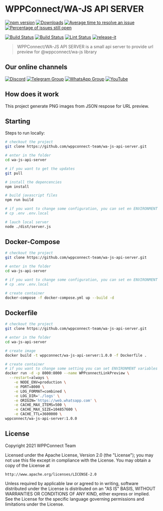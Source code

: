 # WPPConnect/WA-JS API SERVER

[![npm version](https://img.shields.io/npm/v/@wppconnect/wa-js-api-server.svg?color=green)](https://www.npmjs.com/package/@wppconnect/wa-js-api-server)
[![Downloads](https://img.shields.io/npm/dm/@wppconnect/wa-js-api-server.svg)](https://www.npmjs.com/package/@wppconnect/wa-js-api-server)
[![Average time to resolve an issue](https://isitmaintained.com/badge/resolution/wppconnect-team/wa-js.svg)](https://isitmaintained.com/project/wppconnect/wa-js 'Average time to resolve an issue')
[![Percentage of issues still open](https://isitmaintained.com/badge/open/wppconnect-team/wa-js.svg)](https://isitmaintained.com/project/wppconnect/wa-js 'Percentage of issues still open')

[![Build Status](https://img.shields.io/github/workflow/status/wppconnect-team/wa-js/build.svg)](https://github.com/wppconnect-team/wa-js/actions/workflows/build.yml)
[![Build Status](https://img.shields.io/github/workflow/status/wppconnect-team/wa-js/test.svg)](https://github.com/wppconnect-team/wa-js/actions/workflows/test.yml)
[![Lint Status](https://img.shields.io/github/workflow/status/wppconnect-team/wa-js/lint.svg?label=lint)](https://github.com/wppconnect-team/wa-js/actions/workflows/lint.yml)
[![release-it](https://img.shields.io/badge/%F0%9F%93%A6%F0%9F%9A%80-release--it-e10079.svg)](https://github.com/release-it/release-it)

> WPPConnect/WA-JS API SERVER is a small api server to provide url preview for @wppconnect/wa-js library

## Our online channels

[![Discord](https://img.shields.io/discord/844351092758413353?color=blueviolet&label=Discord&logo=discord&style=flat)](https://discord.gg/JU5JGGKGNG)
[![Telegram Group](https://img.shields.io/badge/Telegram-Group-32AFED?logo=telegram)](https://t.me/wppconnect)
[![WhatsApp Group](https://img.shields.io/badge/WhatsApp-Group-25D366?logo=whatsapp)](https://chat.whatsapp.com/C1ChjyShl5cA7KvmtecF3L)
[![YouTube](https://img.shields.io/youtube/channel/subscribers/UCD7J9LG08PmGQrF5IS7Yv9A?label=YouTube)](https://www.youtube.com/c/wppconnect)

## How does it work

This project generate PNG images from JSON respose for URL preview.

## Starting

Steps to run locally:

```bash
# checkout the project
git clone https://github.com/wppconnect-team/wa-js-api-server.git

# enter in the folder
cd wa-js-api-server

# if you want to get the updates
git pull

# install the depencencies
npm install

# build javascript files
npm run build

# if you want to change some configuration, you can set en ENVIRONMENT variables or copy the .env to .env.local
# cp .env .env.local

# lauch local server
node ./dist/server.js
```

## Docker-Compose

```bash
# checkout the project
git clone https://github.com/wppconnect-team/wa-js-api-server.git

# enter in the folder
cd wa-js-api-server

# if you want to change some configuration, you can set en ENVIRONMENT variables or copy the .env to .env.local
# cp .env .env.local

# create container
docker-compose -f docker-compose.yml up --build -d
```

## Dockerfile

```bash
# checkout the project
git clone https://github.com/wppconnect-team/wa-js-api-server.git

# enter in the folder
cd wa-js-api-server

# create image
docker build -t wppconnect/wa-js-api-server:1.0.0 -f Dockerfile .

# create container
# if you want to change some setting you can set ENVIRONMENT variables
docker run -d -p 8000:8000 --name WPPconnectLinkPreview \
  --restart=always \
	-e NODE_ENV=production \
	-e PORT=8000 \
	-e LOG_FORMAT=combined \
	-e LOG_DIR='./logs' \
	-e ORIGIN='https://web.whatsapp.com' \
	-e CACHE_MAX_ITEMS=500 \
	-e CACHE_MAX_SIZE=104857600 \
	-e CACHE_TTL=3600000 \
wppconnect/wa-js-api-server:1.0.0
```

## License

Copyright 2021 WPPConnect Team

Licensed under the Apache License, Version 2.0 (the "License");
you may not use this file except in compliance with the License.
You may obtain a copy of the License at

    http://www.apache.org/licenses/LICENSE-2.0

Unless required by applicable law or agreed to in writing, software
distributed under the License is distributed on an "AS IS" BASIS,
WITHOUT WARRANTIES OR CONDITIONS OF ANY KIND, either express or implied.
See the License for the specific language governing permissions and
limitations under the License.
